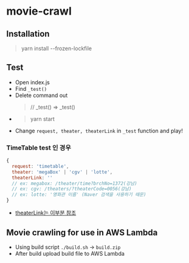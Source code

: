 # movie-crawl

## Installation
> yarn install --frozen-lockfile

## Test
- Open index.js
- Find `_test()`
- Delete command out 
  > // _test() => _test()
- > yarn start
- Change `request, theater, theaterLink` in `_test` function and play!

### TimeTable test 인 경우
```js
{
  request: 'timetable',
  theater: 'megaBox' | 'cgv' | 'lotte',
  theaterLink: ''
  // ex: megabox: /theater/time?brchNo=1372(강남)
  // ex: cgv: /theaters/?theaterCode=0056(강남)
  // ex: lotte: '영화관 이름' (Naver 검색을 사용하기 때문)
}
```
- [theaterLink는 이부분 참조](https://github.com/eomttt/movie-king/tree/develop/src/lib/datum/theaters)

## Movie crawling for use in AWS Lambda

- Using build script `./build.sh` -> `build.zip`
- After build upload build file to AWS Lambda

